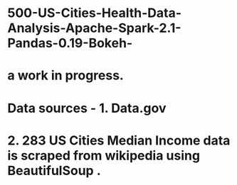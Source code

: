 # 500-US-Cities-Health-Data-Analysis-Apache-Spark-2.1-Pandas-0.19-Bokeh-
# a work in progress. 
# Data sources -  1. Data.gov 
# 2. 283 US Cities Median Income data is scraped from wikipedia using BeautifulSoup . 
